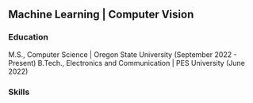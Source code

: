 ## Machine Learning | Computer Vision

### Education

M.S., Computer Science | Oregon State University (September 2022 - Present)
B.Tech., Electronics and Communication | PES University (June 2022)

### Skills


